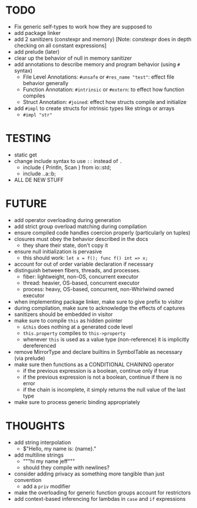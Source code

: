 # TODO

- Fix generic self-types to work how they are supposed to
- add package linker
- add 2 sanitizers (constexpr and memory) [Note: constexpr does in depth checking on all constant expressions]
- add prelude (later)
- clear up the behavior of null in memory sanitizer
- add annotations to describe memory and program behavior (using `#` syntax)
  * File Level Annotations: `#unsafe` or `#res_name "test"`: effect file behavior generally
  * Function Annotation: `#intrinsic` or `#extern`: to effect how function compiles
  * Struct Annotation: `#joined`: effect how structs compile and initialize
- add `#impl` to create structs for intrinsic types like strings or arrays
  * `#impl "str"`

# TESTING

- static get
- change include syntax to use `::` instead of `.`
  * include { Println, Scan } from io::std;
  * include ..a::b;
- ALL DE NEW STUFF

# FUTURE

- add operator overloading during generation
- add strict group overload matching during compilation
- ensure compiled code handles coercion properly (particularly on tuples)
- closures must obey the behavior described in the docs
  * they share their state, don't copy it
- ensure null initialization is pervasive
  * this should work: `let x = f(); func f() int => x;`
- account for out of order variable declaration if necessary
- distinguish between fibers, threads, and processes.
  * fiber: lightweight, non-OS, concurrent executor
  * thread: heavier, OS-based, concurrent executor
  * process: heavy, OS-based, concurrent, non-Whirlwind owned executor
- when implementing package linker, make sure to give prefix to visitor
- during compilation, make sure to acknowledge the effects of captures
- sanitizers should be embedded in visitor
- make sure to compile `this` as hidden pointer
  * `&this` does nothing at a generated code level
  * `this.property` compiles to `this->property`
  * whenever `this` is used as a value type (non-reference) it is implicitly
    dereferenced
- remove MirrorType and declare builtins in SymbolTable as necessary (via prelude)
- make sure then functions as a CONDITIONAL CHAINING operator
  * if the previous expression is a boolean, continue only if true
  * if the previous expression is not a boolean, continue if there is no error
  * if the chain is incomplete, it simply returns the null value of the last type
- make sure to process generic binding appropriately

# THOUGHTS

- add string interpolation
  * $"Hello, my name is: {name}."
- add multiline strings
  * """hi my name jeff"""
  * should they compile with newlines?
- consider adding privacy as something more tangible than just convention
  * add a `priv` modifier
- make the overloading for generic function groups account for restrictors
- add context-based inferencing for lambdas in `case` and `if` expressions

